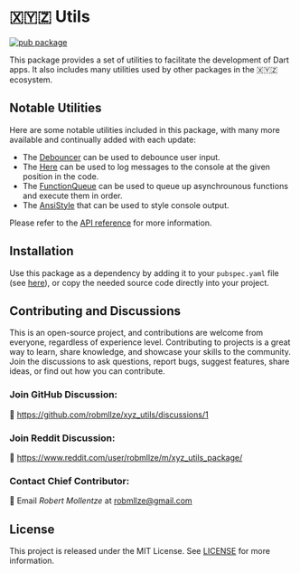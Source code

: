 # 🇽🇾🇿 Utils

[![pub package](https://img.shields.io/pub/v/xyz_utils.svg)](https://pub.dev/packages/xyz_utils)

This package provides a set of utilities to facilitate the development of Dart apps. It also includes many utilities used by other packages in the 🇽🇾🇿 ecosystem.

## Notable Utilities

Here are some notable utilities included in this package, with many more available and continually added with each update:

- The [Debouncer](https://pub.dev/documentation/xyz_utils/0.63.0/xyz_utils/Debouncer-class.html) can be used to debounce user input.
- The [Here](https://pub.dev/documentation/xyz_utils/0.63.0/xyz_utils/Here-class.html) can be used to log messages to the console at the given position in the code.
- The [FunctionQueue](https://pub.dev/documentation/xyz_utils/0.63.0/xyz_utils/FunctionQueue-class.html) can be used to queue up asynchrounous functions and execute them in order.
- The [AnsiStyle](https://pub.dev/documentation/xyz_utils/0.63.0/xyz_utils/AnsiStyle-class.html) that can be used to style console output.

Please refer to the [API reference](https://pub.dev/documentation/xyz_utils/0.63.0/web_friendly/web_friendly-library.html) for more information.

## Installation

Use this package as a dependency by adding it to your `pubspec.yaml` file (see [here](https://pub.dev/packages/xyz_utils/install)), or copy the needed source code directly into your project.

## Contributing and Discussions

This is an open-source project, and contributions are welcome from everyone, regardless of experience level. Contributing to projects is a great way to learn, share knowledge, and showcase your skills to the community. Join the discussions to ask questions, report bugs, suggest features, share ideas, or find out how you can contribute.

### Join GitHub Discussion:

💬 https://github.com/robmllze/xyz_utils/discussions/1

### Join Reddit Discussion:

💬 https://www.reddit.com/user/robmllze/m/xyz_utils_package/

### Contact Chief Contributor:

📧 Email _Robert Mollentze_ at robmllze@gmail.com

## License

This project is released under the MIT License. See [LICENSE](https://raw.githubusercontent.com/robmllze/xyz_utils/main/LICENSE) for more information.
